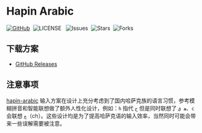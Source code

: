 # Hapin Arabic

[![GitHub](https://img.shields.io/badge/GtHub-hapin--arabic-lightgrey)](https://github.com/ha-pin/hapin-arabic)&nbsp;
![LICENSE](https://img.shields.io/github/license/ha-pin/hapin-arabic) &nbsp;
![Issues](https://img.shields.io/github/issues/ha-pin/hapin-arabic)&nbsp;
![Stars](https://img.shields.io/github/stars/ha-pin/hapin-arabic)&nbsp;
![Forks](https://img.shields.io/github/forks/ha-pin/hapin-arabic)

## 下载方案

- [GitHub Releases](https://github.com/ha-pin/hapin-arabic/releases)

## 注意事项

[hapin-arabic](https://github.com/ha-pin/hapin-arabic) 输入方案在设计上充分考虑到了国内哈萨克族的语言习惯，参考模糊拼音和智能联想做了额外人性化设计，例如：`h` 指代 `ح` 但是同时联想了 `ھ ق`、`c` 会联想 `چ`（ch）。这些设计均是为了提高哈萨克语的输入效率，当然同时可能会带来一些误解需要被注意。

